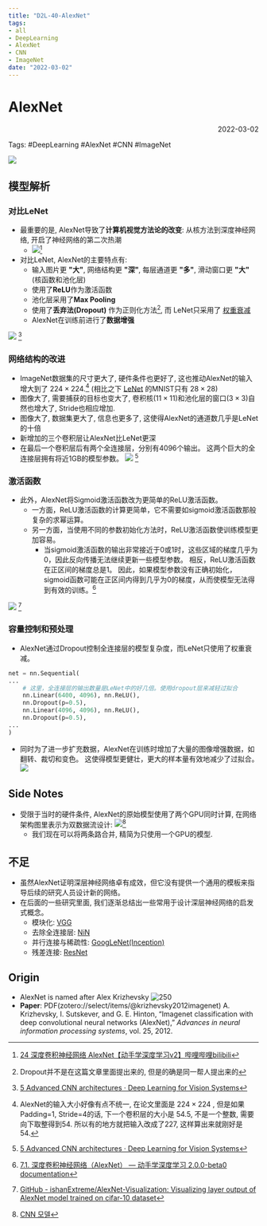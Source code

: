 ```yaml
---
title: "D2L-40-AlexNet"
tags:
- all
- DeepLearning
- AlexNet
- CNN
- ImageNet
date: "2022-03-02"
---
```

# AlexNet

<div align="right"> 2022-03-02</div>

Tags: #DeepLearning #AlexNet #CNN #ImageNet 

![](notes/2022/2022.2/assets/alexnet.svg)

## 模型解析

### 对比LeNet
- 最重要的是, AlexNet导致了**计算机视觉方法论的改变**: 从核方法到深度神经网络, 开启了神经网络的第二次热潮
	- ![](notes/2022/2022.2/assets/Pasted%20image%2020220302193907.png)[^5]
- 对比LeNet, AlexNet的主要特点有: 
	- 输入图片更 **"大"**, 网络结构更 **"深"**, 每层通道更 **"多"**, 滑动窗口更 **"大"**(核函数和池化层) 
	- 使用了**ReLU**作为激活函数
	- 池化层采用了**Max Pooling**
	- 使用了**丢弃法(Dropout)** 作为正则化方法[^4], 而 LeNet只采用了 [权重衰减](notes/2022/2022.2/D2L-22-权重衰减.md)
	- AlexNet在训练前进行了**数据增强**


![](notes/2022/2022.2/assets/AlexNet.png) [^3]
### 网络结构的改进
- ImageNet数据集的尺寸更大了, 硬件条件也更好了, 这也推动AlexNet的输入增大到了 $224\times224$.[^6] (相比之下 [LeNet](notes/2022/2022.2/D2L-39-LeNet.md) 的MNIST只有 $28\times28$)
- 图像大了, 需要捕获的目标也变大了, 卷积核($11\times11$)和池化层的窗口($3\times3$)自然也增大了, Stride也相应增加.
- 图像大了, 数据集更大了, 信息也更多了, 这使得AlexNet的通道数几乎是LeNet的十倍
- 新增加的三个卷积层让AlexNet比LeNet更深
- 在最后一个卷积层后有两个全连接层，分别有4096个输出。 这两个巨大的全连接层拥有将近1GB的模型参数。
![](notes/2022/2022.2/assets/AlexNet2.png) [^3]
### 激活函数
- 此外，AlexNet将Sigmoid激活函数改为更简单的ReLU激活函数。 
	- 一方面，ReLU激活函数的计算更简单，它不需要如sigmoid激活函数那般复杂的求幂运算。 
	- 另一方面，当使用不同的参数初始化方法时，ReLU激活函数使训练模型更加容易。 
		- 当sigmoid激活函数的输出非常接近于0或1时，这些区域的梯度几乎为0，因此反向传播无法继续更新一些模型参数。 相反，ReLU激活函数在正区间的梯度总是1。 因此，如果模型参数没有正确初始化，sigmoid函数可能在正区间内得到几乎为0的梯度，从而使模型无法得到有效的训练。[^7]

![](notes/2022/2022.2/assets/Pasted%20image%2020220302145051.png) [^1]

### 容量控制和预处理
- AlexNet通过Dropout控制全连接层的模型复杂度，而LeNet只使用了权重衰减。 
```py
net = nn.Sequential(
...
    # 这里，全连接层的输出数量是LeNet中的好几倍。使用dropout层来减轻过拟合
    nn.Linear(6400, 4096), nn.ReLU(),
    nn.Dropout(p=0.5),
    nn.Linear(4096, 4096), nn.ReLU(),
    nn.Dropout(p=0.5),
...
)
```
- 同时为了进一步扩充数据，AlexNet在训练时增加了大量的图像增强数据，如翻转、裁切和变色。 这使得模型更健壮，更大的样本量有效地减少了过拟合。
![](notes/2022/2022.2/assets/Pasted%20image%2020220302200454.png)

## Side Notes
- 受限于当时的硬件条件, AlexNet的原始模型使用了两个GPU同时计算, 在网络架构图里表示为双数据流设计: 
	![](notes/2022/2022.2/assets/Pasted%20image%2020220302143910.png)[^2]
	- 我们现在可以将两条路合并, 精简为只使用一个GPU的模型.

## 不足
- 虽然AlexNet证明深层神经网络卓有成效，但它没有提供一个通用的模板来指导后续的研究人员设计新的网络。 
- 在后面的一些研究里面, 我们逐渐总结出一些常用于设计深层神经网络的启发式概念。
	- 模块化: [VGG](notes/2022/2022.2/D2L-41-VGG.md)
	- 去除全连接层: [NiN](notes/2022/2022.3/D2L-42-NiN.md)
	- 并行连接与稀疏性: [GoogLeNet(Inception)](notes/2022/2022.3/D2L-43-GoogLeNet(Inception).md)
	- 残差连接: [ResNet](notes/2022/2022.3/D2L-45-ResNet.md)


## Origin
- AlexNet is named after Alex Krizhevsky
![250](notes/2022/2022.2/assets/Pasted%20image%2020220302135107.png)
- **Paper**: PDF(zotero://select/items/@krizhevsky2012imagenet) A. Krizhevsky, I. Sutskever, and G. E. Hinton, “Imagenet classification with deep convolutional neural networks (AlexNet),” _Advances in neural information processing systems_, vol. 25, 2012.

[^1]: [GitHub - ishanExtreme/AlexNet-Visualization: Visualizing layer output of AlexNet model trained on cifar-10 dataset](https://github.com/ishanExtreme/AlexNet-Visualization)
[^2]: [CNN 모델](https://chacha95.github.io/2019-10-05-Efficient-DL1/)
[^3]: [5 Advanced CNN architectures · Deep Learning for Vision Systems](https://livebook.manning.com/book/grokking-deep-learning-for-computer-vision/chapter-5/115) 
[^4]: Dropout并不是在这篇文章里面提出来的, 但是的确是同一帮人提出来的
[^5]: [24 深度卷积神经网络 AlexNet【动手学深度学习v2】哔哩哔哩bilibili](https://www.bilibili.com/video/BV1h54y1L7oe?p=1)
[^6]:AlexNet的输入大小好像有点不统一, 在论文里面是 $224\times224$ , 但是如果Padding=1, Stride=4的话, 下一个卷积层的大小是 $54.5$, 不是一个整数, 需要向下取整得到54. 所以有的地方就把输入改成了227, 这样算出来就刚好是54.
[^7]: [7.1. 深度卷积神经网络（AlexNet） — 动手学深度学习 2.0.0-beta0 documentation](https://zh-v2.d2l.ai/chapter_convolutional-modern/alexnet.html#id13)